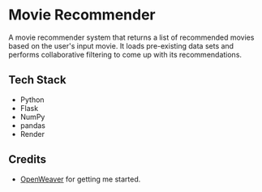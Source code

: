 # Movie Recommender
A movie recommender system that returns a list of recommended movies based on the user's input movie.
It loads pre-existing data sets and performs collaborative filtering to come up with its recommendations.

## Tech Stack
- Python
- Flask
- NumPy
- pandas
- Render

## Credits
- [OpenWeaver](https://openweaver.com/) for getting me started.
